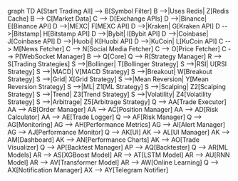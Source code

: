 graph TD
    A[Start Trading All] --> B[Symbol Filter]
    B -->|Uses Redis| Z[Redis Cache]
    B --> C[Market Data]
    C --> D[Exchange APIs]
    D -->|Binance| E[Binance API]
    D -->|MEXC| F[MEXC API]
    D -->|Kraken| G[Kraken API]
    D -->|Bitstamp| H[Bitstamp API]
    D -->|Bybit| I[Bybit API]
    D -->|Coinbase| J[Coinbase API]
    D -->|Huobi| K[Huobi API]
    D -->|KuCoin| L[KuCoin API]
    C --> M[News Fetcher]
    C --> N[Social Media Fetcher]
    C --> O[Price Fetcher]
    C --> P[WebSocket Manager]
    B --> Q[Core]
    Q --> R[Strategy Manager]
    R --> S[Trading Strategies]
    S -->|Bollinger| T[Bollinger Strategy]
    S -->|RSI| U[RSI Strategy]
    S -->|MACD| V[MACD Strategy]
    S -->|Breakout| W[Breakout Strategy]
    S -->|Grid| X[Grid Strategy]
    S -->|Mean Reversion| Y[Mean Reversion Strategy]
    S -->|ML| Z1[ML Strategy]
    S -->|Scalping| Z2[Scalping Strategy]
    S -->|Trend| Z3[Trend Strategy]
    S -->|Volatility| Z4[Volatility Strategy]
    S -->|Arbitrage| Z5[Arbitrage Strategy]
    Q --> AA[Trade Executor]
    AA --> AB[Order Manager]
    AA --> AC[Position Manager]
    AA --> AD[Risk Calculator]
    AA --> AE[Trade Logger]
    Q --> AF[Risk Manager]
    Q --> AG[Monitoring]
    AG --> AH[Performance Metrics]
    AG --> AI[Alert Manager]
    AG --> AJ[Performance Monitor]
    Q --> AK[UI]
    AK --> AL[UI Manager]
    AK --> AM[Dashboard]
    AK --> AN[Performance Charts]
    AK --> AO[Trade Visualizer]
    Q --> AP[Backtest Manager]
    AP --> AQ[Backtester]
    Q --> AR[ML Models]
    AR --> AS[XGBoost Model]
    AR --> AT[LSTM Model]
    AR --> AU[RNN Model]
    AR --> AV[Transformer Model]
    AR --> AW[Online Learning]
    Q --> AX[Notification Manager]
    AX --> AY[Telegram Notifier]
